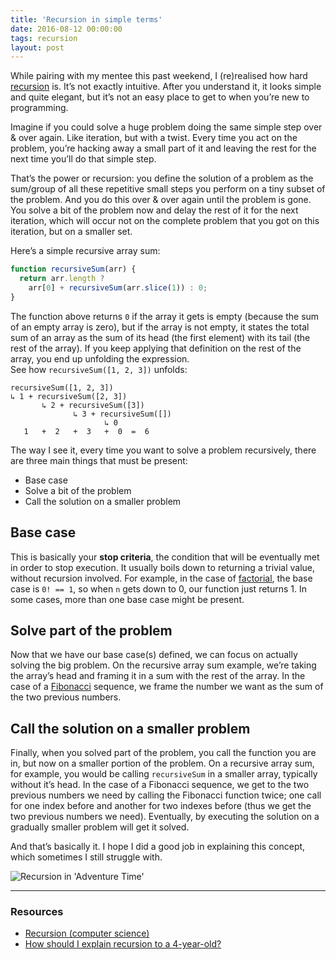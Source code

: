 ```yaml
---
title: 'Recursion in simple terms'
date: 2016-08-12 00:00:00
tags: recursion
layout: post
---
```

While pairing with my mentee this past weekend, I (re)realised how hard [recursion](https://www.google.co.uk/search?q=recursion) is. It’s not exactly intuitive. After you understand it, it looks simple and quite elegant, but it’s not an easy place to get to when you’re new to programming.

Imagine if you could solve a huge problem doing the same simple step over & over again. Like iteration, but with a twist. Every time you act on the problem, you’re hacking away a small part of it and leaving the rest for the next time you’ll do that simple step.

That’s the power or recursion: you define the solution of a problem as the sum/group of all these repetitive small steps you perform on a tiny subset of the problem. And you do this over & over again until the problem is gone. You solve a bit of the problem now and delay the rest of it for the next iteration, which will occur not on the complete problem that you got on this iteration, but on a smaller set.

Here’s a simple recursive array sum:

```js
function recursiveSum(arr) {
  return arr.length ?
    arr[0] + recursiveSum(arr.slice(1)) : 0;
}
```

The function above returns `0` if the array it gets is empty (because the sum of an empty array is zero), but if the array is not empty, it states the total sum of an array as the sum of its head (the first element) with its tail (the rest of the array). If you keep applying that definition on the rest of the array, you end up unfolding the expression.  
See how `recursiveSum([1, 2, 3])` unfolds:

```
recursiveSum([1, 2, 3])
↳ 1 + recursiveSum([2, 3])
       ↳ 2 + recursiveSum([3])
              ↳ 3 + recursiveSum([])
                     ↳ 0
   1   +  2   +  3   +  0  =  6
```

The way I see it, every time you want to solve a problem recursively, there are three main things that must be present:

- Base case
- Solve a bit of the problem
- Call the solution on a smaller problem


## Base case

This is basically your __stop criteria__, the condition that will be eventually met in order to stop execution. It usually boils down to returning a trivial value, without recursion involved. For example, in the case of [factorial](https://en.wikipedia.org/wiki/Factorial), the base case is `0! == 1`, so when `n` gets down to 0, our function just returns 1. In some cases, more than one base case might be present.


## Solve part of the problem

Now that we have our base case(s) defined, we can focus on actually solving the big problem. On the recursive array sum example, we’re taking the array’s head and framing it in a sum with the rest of the array. In the case of a [Fibonacci](https://en.wikipedia.org/wiki/Fibonacci_number) sequence, we frame the number we want as the sum of the two previous numbers.


## Call the solution on a smaller problem

Finally, when you solved part of the problem, you call the function you are in, but now on a smaller portion of the problem. On a recursive array sum, for example, you would be calling `recursiveSum` in a smaller array, typically without it’s head. In the case of a Fibonacci sequence, we get to the two previous numbers we need by calling the Fibonacci function twice; one call for one index before and another for two indexes before (thus we get the two previous numbers we need). Eventually, by executing the solution on a gradually smaller problem will get it solved.


And that’s basically it. I hope I did a good job in explaining this concept, which sometimes I still struggle with.


![Recursion in 'Adventure Time'](http://i.imgur.com/8gPEm.gif)


---


### Resources

- [Recursion (computer science)](https://en.wikipedia.org/wiki/Recursion_(computer_science))
- [How should I explain recursion to a 4-year-old?](https://www.quora.com/How-should-I-explain-recursion-to-a-4-year-old/answer/Aaron-Krolik?srid=p3Pu)
